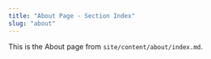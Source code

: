 ```yaml
---
title: "About Page - Section Index"
slug: "about"
---
```

This is the About page from `site/content/about/index.md`.
